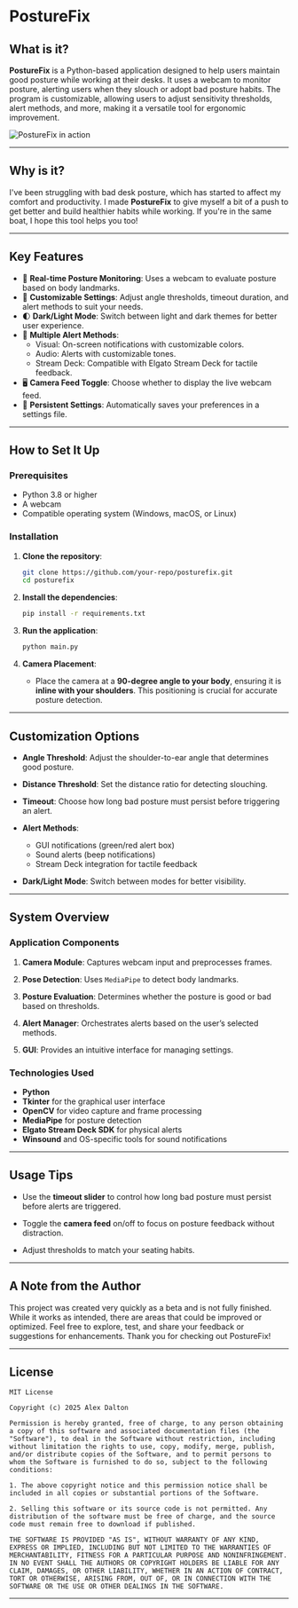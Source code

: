 
# PostureFix 

## What is it?

**PostureFix** is a Python-based application designed to help users maintain good posture while working at their desks. It uses a webcam to monitor posture, alerting users when they slouch or adopt bad posture habits. The program is customizable, allowing users to adjust sensitivity thresholds, alert methods, and more, making it a versatile tool for ergonomic improvement.

![PostureFix in action](https://temp)  <!-- Update with an actual image link -->

---

## Why is it?

I've been struggling with bad desk posture, which has started to affect my comfort and productivity. I made **PostureFix** to give myself a bit of a push to get better and build healthier habits while working. If you're in the same boat, I hope this tool helps you too!

---

## Key Features

- 🎥 **Real-time Posture Monitoring**: Uses a webcam to evaluate posture based on body landmarks.
- 🎨 **Customizable Settings**: Adjust angle thresholds, timeout duration, and alert methods to suit your needs.
- 🌓 **Dark/Light Mode**: Switch between light and dark themes for better user experience.
- 🔔 **Multiple Alert Methods**:
  - Visual: On-screen notifications with customizable colors.
  - Audio: Alerts with customizable tones.
  - Stream Deck: Compatible with Elgato Stream Deck for tactile feedback.
- 🖥️ **Camera Feed Toggle**: Choose whether to display the live webcam feed.
- 💾 **Persistent Settings**: Automatically saves your preferences in a settings file.

---

## How to Set It Up

### Prerequisites

- Python 3.8 or higher
- A webcam
- Compatible operating system (Windows, macOS, or Linux)

### Installation

1. **Clone the repository**:
   ```bash
   git clone https://github.com/your-repo/posturefix.git
   cd posturefix
   ```

2. **Install the dependencies**:
   ```bash
   pip install -r requirements.txt
   ```

3. **Run the application**:
   ```bash
   python main.py
   ```

4. **Camera Placement**:
   - Place the camera at a **90-degree angle to your body**, ensuring it is **inline with your shoulders**. This positioning is crucial for accurate posture detection.

---

## Customization Options

- **Angle Threshold**: Adjust the shoulder-to-ear angle that determines good posture.

- **Distance Threshold**: Set the distance ratio for detecting slouching.
- **Timeout**: Choose how long bad posture must persist before triggering an alert.
- **Alert Methods**:
  - GUI notifications (green/red alert box)
  - Sound alerts (beep notifications)
  - Stream Deck integration for tactile feedback
- **Dark/Light Mode**: Switch between modes for better visibility.

---

## System Overview

### Application Components

1. **Camera Module**: Captures webcam input and preprocesses frames.

2. **Pose Detection**: Uses `MediaPipe` to detect body landmarks.
3. **Posture Evaluation**: Determines whether the posture is good or bad based on thresholds.
4. **Alert Manager**: Orchestrates alerts based on the user’s selected methods.
5. **GUI**: Provides an intuitive interface for managing settings.

### Technologies Used

- **Python**
- **Tkinter** for the graphical user interface
- **OpenCV** for video capture and frame processing
- **MediaPipe** for posture detection
- **Elgato Stream Deck SDK** for physical alerts
- **Winsound** and OS-specific tools for sound notifications

---

## Usage Tips

- Use the **timeout slider** to control how long bad posture must persist before alerts are triggered.

- Toggle the **camera feed** on/off to focus on posture feedback without distraction.

- Adjust thresholds to match your seating habits.

---

## A Note from the Author

This project was created very quickly as a beta and is not fully finished. While it works as intended, there are areas that could be improved or optimized. Feel free to explore, test, and share your feedback or suggestions for enhancements. Thank you for checking out PostureFix!

---

## License

```
MIT License

Copyright (c) 2025 Alex Dalton

Permission is hereby granted, free of charge, to any person obtaining a copy of this software and associated documentation files (the "Software"), to deal in the Software without restriction, including without limitation the rights to use, copy, modify, merge, publish, and/or distribute copies of the Software, and to permit persons to whom the Software is furnished to do so, subject to the following conditions:

1. The above copyright notice and this permission notice shall be included in all copies or substantial portions of the Software.

2. Selling this software or its source code is not permitted. Any distribution of the software must be free of charge, and the source code must remain free to download if published.

THE SOFTWARE IS PROVIDED "AS IS", WITHOUT WARRANTY OF ANY KIND, EXPRESS OR IMPLIED, INCLUDING BUT NOT LIMITED TO THE WARRANTIES OF MERCHANTABILITY, FITNESS FOR A PARTICULAR PURPOSE AND NONINFRINGEMENT. IN NO EVENT SHALL THE AUTHORS OR COPYRIGHT HOLDERS BE LIABLE FOR ANY CLAIM, DAMAGES, OR OTHER LIABILITY, WHETHER IN AN ACTION OF CONTRACT, TORT OR OTHERWISE, ARISING FROM, OUT OF, OR IN CONNECTION WITH THE SOFTWARE OR THE USE OR OTHER DEALINGS IN THE SOFTWARE.
```

---
